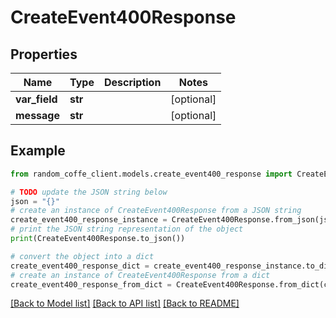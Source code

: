 # CreateEvent400Response


## Properties

Name | Type | Description | Notes
------------ | ------------- | ------------- | -------------
**var_field** | **str** |  | [optional] 
**message** | **str** |  | [optional] 

## Example

```python
from random_coffe_client.models.create_event400_response import CreateEvent400Response

# TODO update the JSON string below
json = "{}"
# create an instance of CreateEvent400Response from a JSON string
create_event400_response_instance = CreateEvent400Response.from_json(json)
# print the JSON string representation of the object
print(CreateEvent400Response.to_json())

# convert the object into a dict
create_event400_response_dict = create_event400_response_instance.to_dict()
# create an instance of CreateEvent400Response from a dict
create_event400_response_from_dict = CreateEvent400Response.from_dict(create_event400_response_dict)
```
[[Back to Model list]](../README.md#documentation-for-models) [[Back to API list]](../README.md#documentation-for-api-endpoints) [[Back to README]](../README.md)


